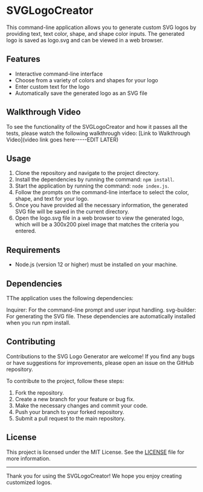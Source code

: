 # SVGLogoCreator

This command-line application allows you to generate custom SVG logos by providing text, text color, shape, and shape color inputs. The generated logo is saved as logo.svg and can be viewed in a web browser.

## Features

- Interactive command-line interface
- Choose from a variety of colors and shapes for your logo
- Enter custom text for the logo
- Automatically save the generated logo as an SVG file

## Walkthrough Video

To see the functionality of the SVGLogoCreator and how it passes all the tests, please watch the following walkthrough video:
[Link to Walkthrough Video](video link goes here-----EDIT LATER)


## Usage

1. Clone the repository and navigate to the project directory.
2. Install the dependencies by running the command: `npm install`.
3. Start the application by running the command: `node index.js`.
4. Follow the prompts on the command-line interface to select the color, shape, and text for your logo.
5. Once you have provided all the necessary information, the generated SVG file will be saved in the current directory.
6. Open the logo.svg file in a web browser to view the generated logo, which will be a 300x200 pixel image that matches the criteria you entered.

## Requirements

- Node.js (version 12 or higher) must be installed on your machine.

## Dependencies

TThe application uses the following dependencies:

Inquirer: For the command-line prompt and user input handling.
svg-builder: For generating the SVG file.
These dependencies are automatically installed when you run npm install.

## Contributing

Contributions to the SVG Logo Generator are welcome! If you find any bugs or have suggestions for improvements, please open an issue on the GitHub repository.

To contribute to the project, follow these steps:

1. Fork the repository.
2. Create a new branch for your feature or bug fix.
3. Make the necessary changes and commit your code.
4. Push your branch to your forked repository.
5. Submit a pull request to the main repository.

## License

This project is licensed under the MIT License. See the [LICENSE](LICENSE) file for more information.



---
Thank you for using the SVGLogoCreator! We hope you enjoy creating customized logos.